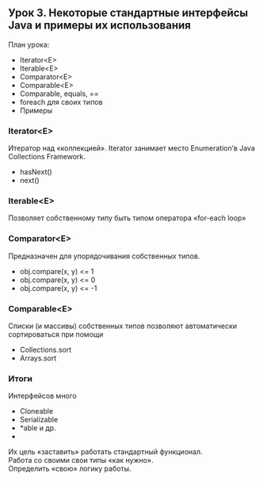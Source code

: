 ## Урок 3. Некоторые стандартные интерфейсы Java и примеры их использования
План урока:
- Iterator\<E\>
- Iterable\<E\>
- Comparator\<E\>
- Comparable\<E\>
- Comparable, equals, ==
- foreach для своих типов
- Примеры
### Iterator\<E\>
Итератор над «коллекцией». Iterator занимает место Enumeration’в Java Collections Framework. 
- hasNext()
- next()
### Iterable\<E\>
Позволяет собственному типу быть типом оператора «for-each loop»
### Comparator\<E\>
Предназначен для упорядочивания собственных типов.
- obj.compare(x, y) <= 1
- obj.compare(x, y) <= 0
- obj.compare(x, y) <= -1
### Comparable\<E\>
Списки (и массивы) собственных типов позволяют автоматически сортироваться при помощи
- Collections.sort
- Arrays.sort
### Итоги
Интерфейсов много
- Cloneable
- Serializable
- *able и др.
- 
Их цель «заставить» работать стандартный функционал.  
Работа со своими свои типы «как нужно».  
Определить «свою» логику работы.  